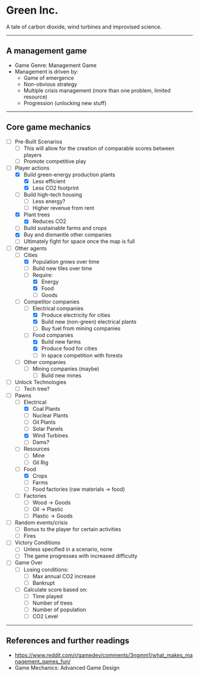 # Green Inc.

A tale of carbon dioxide, wind turbines and improvised science.

------------------------------------------------------------------

## A management game
- Game Genre: Management Game
 - Management is driven by:
    - Game of emergence
    - Non-obvious strategy
    - Multiple crisis management (more than one problem, limited resource)
    - Progression (unlocking new stuff)


-----------------------------------------------------------------

## Core game mechanics

- [ ] Pre-Built Scenarios
	- [ ] This will allow for the creation of comparable scores between players
	- [ ] Promote competitive play

- [ ] Player actions
	- [X] Build green-energy production plants
		- [X] Less efficient
		- [X] Less CO2 footprint
	- [ ] Build high-tech housing
		- [ ] Less energy?
		- [ ] Higher revenue from rent
	- [X] Plant trees
		- [X] Reduces CO2
	- [ ] Build sustainable farms and crops
	- [X] Buy and dismantle other companies 
    - [ ] Ultimately fight for space once the map is full

- [ ] Other agents
	- [ ] Cities
		- [X] Population grows over time
		- [ ] Build new tiles over time
		- [ ] Require:
			- [X] Energy
			- [X] Food
			- [ ] Goods
	- [ ] Competitor companies
		- [ ] Electrical companies
            - [X] Produce electricity for cities
			- [X] Build new (non-green) electrical plants
			- [ ] Buy fuel from mining companies
		- [ ] Food companies
            - [X] Build new farms
			- [X] Produce food for cities
			- [ ] In space competition with forests
	- [ ] Other companies
		- [ ] Mining companies (maybe)
            - [ ] Build new mines
            
- [ ] Unlock Technologies
    - [ ] Tech tree?

- [ ] Pawns
    - [ ] Electrical
        - [X] Coal Plants
        - [ ] Nuclear Plants
        - [ ] Oil Plants
        - [ ] Solar Panels
        - [X] Wind Turbines
        - [ ] Dams?
    - [ ] Resources
        - [ ] Mine
        - [ ] Oil Rig
    - [ ] Food
        - [X] Crops
        - [ ] Farms
        - [ ] Food factories (raw materials -> food)
    - [ ] Factories
        - [ ] Wood -> Goods
        - [ ] Oil -> Plastic
        - [ ] Plastic -> Goods
            
- [ ] Random events/crisis
    - [ ] Bonus to the player for certain activities
    - [ ] Fires

- [ ] Victory Conditions
    - [ ] Unless specified in a scenario, none
    - [ ] The game progresses with increased difficulty

- [ ] Game Over
	- [ ] Losing conditions:
		- [ ] Max annual CO2 increase
		- [ ] Bankrupt
	- [ ] Calculate score based on:
		- [ ] Time played
		- [ ] Number of trees
		- [ ] Number of population
		- [ ] CO2 Level

-------------------------------------------------------------------------------

## References and further readings
- https://www.reddit.com/r/gamedev/comments/3ngmm1/what_makes_management_games_fun/
- Game Mechanics: Advanced Game Design


